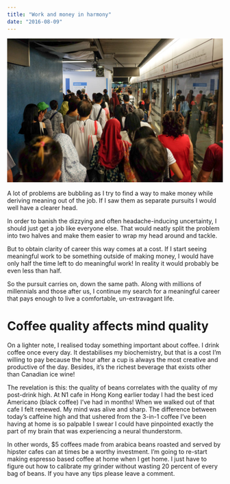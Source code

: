 ```yaml
---
title: "Work and money in harmony"
date: "2016-08-09"
---
```


![hong kong MTR crowd](images/DSCF8017_nickang_edited-1024x683.jpg)

A lot of problems are bubbling as I try to find a way to make money while deriving meaning out of the job. If I saw them as separate pursuits I would well have a clearer head.

In order to banish the dizzying and often headache-inducing uncertainty, I should just get a job like everyone else. That would neatly split the problem into two halves and make them easier to wrap my head around and tackle.

But to obtain clarity of career this way comes at a cost. If I start seeing meaningful work to be something outside of making money, I would have only half the time left to do meaningful work! In reality it would probably be even less than half.

So the pursuit carries on, down the same path. Along with millions of millennials and those after us, I continue my search for a meaningful career that pays enough to live a comfortable, un-extravagant life.

# **Coffee quality affects mind quality**

On a lighter note, I realised today something important about coffee. I drink coffee once every day. It destabilises my biochemistry, but that is a cost I’m willing to pay because the hour after a cup is always the most creative and productive of the day. Besides, it’s the richest beverage that exists other than Canadian ice wine!

The revelation is this: the quality of beans correlates with the quality of my post-drink high. At N1 cafe in Hong Kong earlier today I had the best iced Americano (black coffee) I’ve had in months! When we walked out of that cafe I felt renewed. My mind was alive and sharp. The difference between today’s caffeine high and that ushered from the 3-in-1 coffee I’ve been having at home is so palpable I swear I could have pinpointed exactly the part of my brain that was experiencing a neural thunderstorm.

In other words, $5 coffees made from arabica beans roasted and served by hipster cafes can at times be a worthy investment. I’m going to re-start making espresso based coffee at home when I get home. I just have to figure out how to calibrate my grinder without wasting 20 percent of every bag of beans. If you have any tips please leave a comment.
